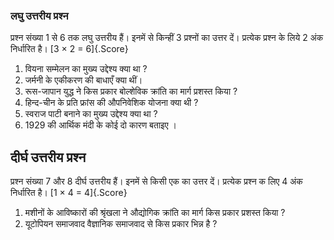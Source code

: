 ### लघु उत्तरीय प्रश्‍न

प्रश्‍न संख्या 1 से 6 तक लघु उत्तरीय हैं। इनमें से किन्हीं 3 प्रश्‍नों का उत्तर दें। प्रत्येक प्रश्‍न के लिये 2 अंक निर्धारित है। [3 × 2 = 6]{.Score}

1. वियना सम्मेलन का मुख्य उद्देश्य क्या था ?
2. जर्मनी के एकीकरण की बाधाएँ क्या थीं।
3. रूस-जापान युद्ध ने किस प्रकार बोल्शेविक क्रांति का मार्ग प्रशस्त किया ?
4. हिन्द-चीन के प्रति फ्रांस की औपनिवेशिक योजना क्या थी ?
5. स्वराज पाटी बनाने का मुख्य उद्देश्य क्या था ?
6. 1929 की आर्थिक मंदी के कोई दो कारण बताइए ।

## दीर्घ उत्तरीय प्रश्‍न

प्रश्‍न संख्या 7 और 8 दीर्घ उत्तरीय हैं। इनमें से किसी एक का उत्तर दें। प्रत्येक प्रश्‍न क लिए 4 अंक निर्धारित है। [1 × 4 = 4]{.Score}

1. मशीनों के आविष्कारों की श्रृंखला ने औद्योगिक क्रांति का मार्ग किस प्रकार प्रशस्त किया ?
2. यूटोपियन समाजवाद वैज्ञानिक समाजवाद से किस प्रकार भिन्न है ?